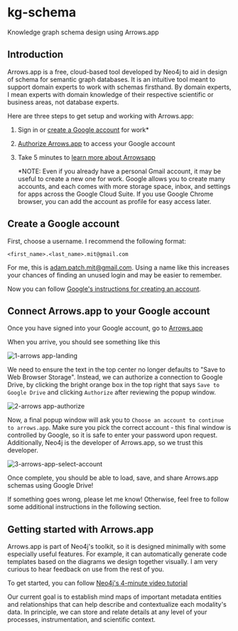 # kg-schema
Knowledge graph schema design using Arrows.app


## Introduction

Arrows.app is a free, cloud-based tool developed by Neo4j to aid in design of schema for semantic graph databases. It is an intuitive tool meant to support domain experts to work with schemas firsthand. By domain experts, I mean experts with domain knowledge of their respective scientific or business areas, not database experts.

Here are three steps to get setup and working with Arrows.app:

1.  Sign in or [create a Google account](#Create-a-Google-account) for work*

2.  [Authorize Arrows.app](#Connect-Arrowsapp-to-your-Google-account) to access your Google account

3. Take 5 minutes to [learn more about Arrowsapp](#getting-started-with-arrowsapp)

	*NOTE: Even if you already have a personal Gmail account, it may be useful to create a new one for work. Google allows you to create many accounts, and each comes with more storage space, inbox, and settings for apps across the Google Cloud Suite. If you use Google Chrome browser, you can add the account as profile for easy access later.

## Create a Google account

First, choose a username. I recommend the following format:

	<first_name>.<last_name>.mit@gmail.com

For me, this is [adam.patch.mit@gmail.com](mailto:adam.patch.mit@gmail.com). Using a name like this increases your chances of finding an unused login and may be easier to remember.

Now you can follow [Google's instructions for creating an account](https://support.google.com/accounts/answer/27441?hl=en).

## Connect Arrows.app to your Google account

Once you have signed into your Google account, go to [Arrows.app](https://arrows.app/)

When you arrive, you should see something like this

![1-arrows app-landing](https://user-images.githubusercontent.com/50635885/218544012-38f07ae1-a173-4bc2-8e44-669a57186e1d.PNG)

We need to ensure the text in the top center no longer defaults to "Save to Web Browser Storage". Instead, we can authorize a connection to Google Drive, by clicking the bright orange box in the top right that says `Save to Google Drive` and clicking `Authorize` after reviewing the popup window.

![2-arrows app-authorize](https://user-images.githubusercontent.com/50635885/218544011-1289852a-8d80-4863-92b6-efd06269758a.PNG)

Now, a final popup window will ask you to `Choose an account to continue to arrows.app`. Make sure you pick the correct account - this final window is controlled by Google, so it is safe to enter your password upon request. Additionally, Neo4j is the developer of Arrows.app, so we trust this developer.

![3-arrows-app-select-account](https://user-images.githubusercontent.com/50635885/218549834-4e026524-60ce-4238-9b37-7c7ec998a333.PNG)

Once complete, you should be able to load, save, and share Arrows.app schemas using Google Drive! 

If something goes wrong, please let me know! Otherwise, feel free to follow some additional instructions in the following section.

## Getting started with Arrows.app

Arrows.app is part of Neo4j's toolkit, so it is designed minimally with some especially useful features. For example, it can automatically generate code templates based on the diagrams we design together visually. I am very curious to hear feedback on use from the rest of you.

To get started, you can follow [Neo4j's 4-minute video tutorial](https://www.youtube.com/watch?v=ZHJ-BrKJ8A4)

Our current goal is to establish mind maps of important metadata entities and relationships that can help describe and contextualize each modality's data. In principle, we can store and relate details at any level of your processes, instrumentation, and scientific context.

